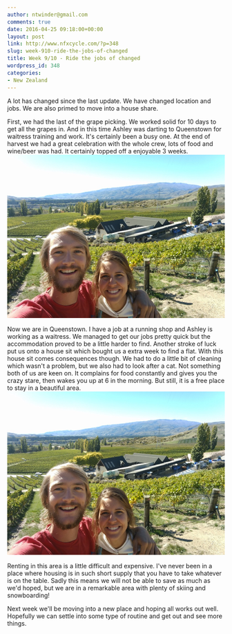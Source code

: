 ```yaml
---
author: ntwinder@gmail.com
comments: true
date: 2016-04-25 09:18:00+00:00
layout: post
link: http://www.nfxcycle.com/?p=348
slug: week-910-ride-the-jobs-of-changed
title: Week 9/10 - Ride the jobs of changed
wordpress_id: 348
categories:
- New Zealand
---
```


A lot has changed since the last update. We have changed location and jobs. We are also primed to move into a house share. 

First, we had the last of the grape picking. We worked solid for 10 days to get all the grapes in. And in this time Ashley was darting to Queenstown for waitress training and work. It's certainly been a busy one. At the end of harvest we had a great celebration with the whole crew, lots of food and wine/beer was had. It certainly topped off a enjoyable 3 weeks. 
![Image](/assets/images/11.jpg)

Now we are in Queenstown. I have a job at a running shop and Ashley is working as a waitress. We managed to get our jobs pretty quick but the accommodation proved to be a little harder to find.  Another stroke of luck put us onto a house sit which bought us a extra week to find a flat. With this house sit comes consequences though. We had to do a little bit of cleaning which wasn't a problem, but we also had to look after a cat. Not something both of us are keen on. It complains for food constantly and gives you the crazy stare, then wakes you up at 6 in the morning. But still, it is a free place to stay in a beautiful area. 
![Image](/assets/images/11.jpg)

Renting in this area is a little difficult and expensive. I've never been in a place where housing is in such short supply that you have to take whatever is on the table. Sadly this means we will not be able to save as much as we'd hoped, but we are in a remarkable area with plenty of skiing and snowboarding!

Next week we'll be moving into a new place and hoping all works out well. Hopefully we can settle into some type of routine and get out and see more things.
